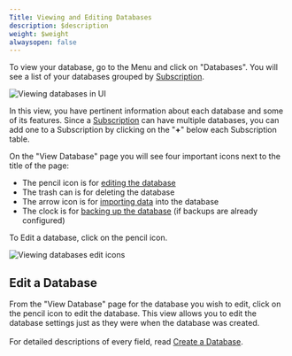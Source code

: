```yaml
---
Title: Viewing and Editing Databases
description: $description
weight: $weight
alwaysopen: false
---
```

To view your database, go to the Menu and click on "Databases". You will
see a list of your databases grouped by
[Subscription](/redis-cloud-documentation/administration/setup-editing/create-subscription/).

![Viewing databases in
UI](/images/rc/databases_main.png?width=600&height=366)

In this view, you have pertinent information about each database and
some of its features. Since a
[Subscription](/redis-cloud-documentation/administration/setup-editing/create-subscription/)
can have multiple databases, you can add one to a Subscription by
clicking on the "**+**" below each Subscription table.

On the "View Database" page you will see four important icons next to
the title of the page:

-   The pencil icon is for [editing the database](#edit-database)
-   The trash can is for deleting the database
-   The arrow icon is for [importing
    data](/redis-cloud-documentation/how-to/importing-dataset-redis-cloud/)
    into the database
-   The clock is for [backing up the
    database](/redis-cloud-documentation/administration/configuration/backups/)
    (if backups are already configured)

To Edit a database, click on the pencil icon.

![Viewing databases edit
icons](/images/rc/view_database2.png?width=600&height=338)

Edit a Database
---------------

From the "View Database" page for the database you wish to edit, click
on the pencil icon to edit the database. This view allows you to edit
the database settings just as they were when the database was created.\
\
For detailed descriptions of every field, read [Create a
Database](/redis-cloud-documentation/administration/setup-editing/creating-databases/).
